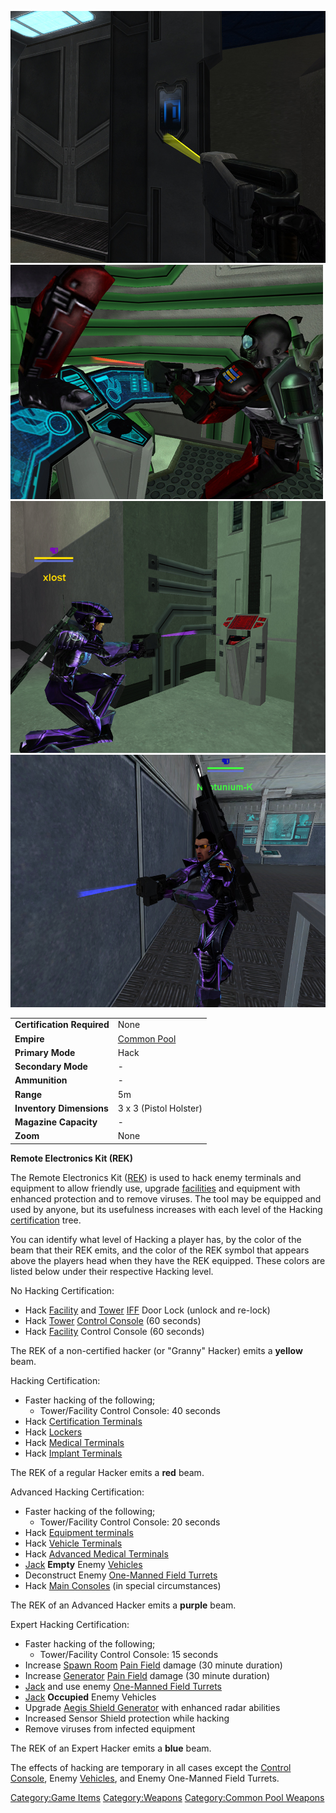 ![](../images/GrannyHacker.jpg "fig:GrannyHacker.jpg")
![](../images/PSScreenShot0329.jpg "fig:PSScreenShot0329.jpg")
![](../images/AdvancedHacker.jpg "fig:AdvancedHacker.jpg")
![](../images/ExpertHacker.jpg "fig:ExpertHacker.jpg")

|                            |                               |
| -------------------------- | ----------------------------- |
| **Certification Required** | None                          |
| **Empire**                 | [Common Pool](../terminology/Common_Pool.md) |
| **Primary Mode**           | Hack                          |
| **Secondary Mode**         | \-                            |
| **Ammunition**             | \-                            |
| **Range**                  | 5m                            |
| **Inventory Dimensions**   | 3 x 3 (Pistol Holster)        |
| **Magazine Capacity**      | \-                            |
| **Zoom**                   | None                          |

**Remote Electronics Kit (REK)**

The Remote Electronics Kit ([REK](Remote_Electronics_Kit.md)) is used to hack enemy
terminals and equipment to allow friendly use, upgrade
[facilities](Facility.md) and equipment with enhanced protection
and to remove viruses. The tool may be equipped and used by anyone, but
its usefulness increases with each level of the Hacking
[certification](../certifications/Certification.md) tree.

You can identify what level of Hacking a player has, by the color of the
beam that their REK emits, and the color of the REK symbol that appears
above the players head when they have the REK equipped. These colors are
listed below under their respective Hacking level.

No Hacking Certification:

- Hack [Facility](../locations/Facilities.md) and [Tower](../locations/Towers.md)
  [IFF](../terminology/IFF.md) Door Lock (unlock and re-lock)
- Hack [Tower](../locations/Towers.md) [Control
  Console](../locations/Control_Console.md) (60 seconds)
- Hack [Facility](../locations/Facilities.md) Control Console (60 seconds)

The REK of a non-certified hacker (or "Granny" Hacker) emits a
**yellow** beam.

Hacking Certification:

- Faster hacking of the following;
  - Tower/Facility Control Console: 40 seconds
- Hack [Certification Terminals](../items/Certification_Terminal.md)
- Hack [Lockers](../items/Lockers.md)
- Hack [Medical Terminals](../items/Medical_Terminal.md)
- Hack [Implant Terminals](../items/Implant_Terminal.md)

The REK of a regular Hacker emits a **red** beam.

Advanced Hacking Certification:

- Faster hacking of the following;
  - Tower/Facility Control Console: 20 seconds
- Hack [Equipment terminals](../items/Equipment_Terminal.md)
- Hack [Vehicle Terminals](../locations/Vehicle_Terminal.md)
- Hack [Advanced Medical
  Terminals](../items/Advanced_Medical_Terminal.md)
- [Jack](../terminology/Jack.md) **Empty** Enemy
  [Vehicles](../vehicles/Vehicle.md)
- Deconstruct Enemy [One-Manned Field
  Turrets](One-Manned_Field_Turret.md)
- Hack [Main Consoles](../items/Main_Terminal.md) (in special
  circumstances)

The REK of an Advanced Hacker emits a **purple** beam.

Expert Hacking Certification:

- Faster hacking of the following;
  - Tower/Facility Control Console: 15 seconds
- Increase [Spawn Room](../locations/Spawn_Room.md) [Pain
  Field](../terminology/Pain_Field.md) damage (30 minute duration)
- Increase [Generator](../items/Generator.md) [Pain
  Field](../terminology/Pain_Field.md) damage (30 minute duration)
- [Jack](../terminology/Jack.md) and use enemy [One-Manned Field
  Turrets](One-Manned_Field_Turret.md)
- [Jack](../terminology/Jack.md) **Occupied** Enemy Vehicles
- Upgrade [Aegis Shield Generator](Aegis_Shield_Generator.md)
  with enhanced radar abilities
- Increased Sensor Shield protection while hacking
- Remove viruses from infected equipment

The REK of an Expert Hacker emits a **blue** beam.

The effects of hacking are temporary in all cases except the [Control
Console](../locations/Control_Console.md), Enemy
[Vehicles](../vehicles/Vehicle.md), and Enemy One-Manned Field Turrets.

[Category:Game Items](Category:Game_Items.md)
[Category:Weapons](Category:Weapons.md) [Category:Common Pool
Weapons](Category:Common_Pool_Weapons.md)

